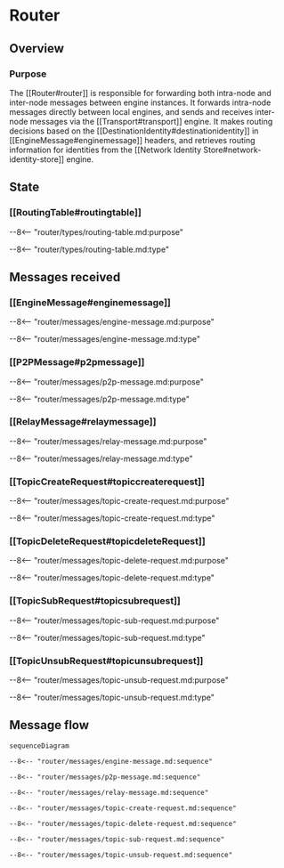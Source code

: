 <div class="engine" markdown>


# Router


## Overview


### Purpose


<!-- --8<-- [start:purpose] -->
The [[Router#router]] is responsible for forwarding both intra-node and inter-node messages between engine instances.
It forwards intra-node messages directly between local engines,
and sends and receives inter-node messages via the [[Transport#transport]] engine.
It makes routing decisions based on the [[DestinationIdentity#destinationidentity]] in [[EngineMessage#enginemessage]] headers,
and retrieves routing information for identities from the [[Network Identity Store#network-identity-store]] engine.
<!-- --8<-- [end:purpose] -->

## State


### [[RoutingTable#routingtable]]


--8<-- "router/types/routing-table.md:purpose"

--8<-- "router/types/routing-table.md:type"

## Messages received


### [[EngineMessage#enginemessage]]


--8<-- "router/messages/engine-message.md:purpose"

--8<-- "router/messages/engine-message.md:type"

### [[P2PMessage#p2pmessage]]


--8<-- "router/messages/p2p-message.md:purpose"

--8<-- "router/messages/p2p-message.md:type"

### [[RelayMessage#relaymessage]]


--8<-- "router/messages/relay-message.md:purpose"

--8<-- "router/messages/relay-message.md:type"

### [[TopicCreateRequest#topiccreaterequest]]


--8<-- "router/messages/topic-create-request.md:purpose"

--8<-- "router/messages/topic-create-request.md:type"

### [[TopicDeleteRequest#topicdeleteRequest]]


--8<-- "router/messages/topic-delete-request.md:purpose"

--8<-- "router/messages/topic-delete-request.md:type"

### [[TopicSubRequest#topicsubrequest]]


--8<-- "router/messages/topic-sub-request.md:purpose"

--8<-- "router/messages/topic-sub-request.md:type"

### [[TopicUnsubRequest#topicunsubrequest]]


--8<-- "router/messages/topic-unsub-request.md:purpose"

--8<-- "router/messages/topic-unsub-request.md:type"

## Message flow


<!-- Sequence diagram for the engine with all messages -->

<!-- --8<-- [start:messages] -->
```mermaid
sequenceDiagram

--8<-- "router/messages/engine-message.md:sequence"

--8<-- "router/messages/p2p-message.md:sequence"

--8<-- "router/messages/relay-message.md:sequence"

--8<-- "router/messages/topic-create-request.md:sequence"

--8<-- "router/messages/topic-delete-request.md:sequence"

--8<-- "router/messages/topic-sub-request.md:sequence"

--8<-- "router/messages/topic-unsub-request.md:sequence"
```
<!-- --8<-- [end:messages] -->

</div>
